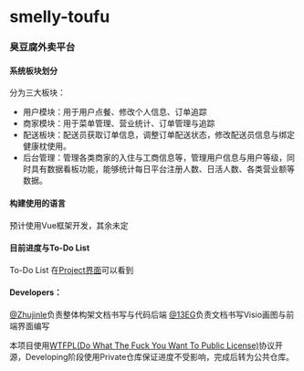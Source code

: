 # smelly-toufu
### 臭豆腐外卖平台
#### 系统板块划分
分为三大板块：
* 用户模块：用于用户点餐、修改个人信息、订单追踪
* 商家模块：用于菜单管理、营业统计、订单管理与追踪
* 配送板块：配送员获取订单信息，调整订单配送状态，修改配送员信息与绑定健康枕使用。
* 后台管理：管理各类商家的入住与工商信息等，管理用户信息与用户等级，同时具有数据看板功能，能够统计每日平台注册人数、日活人数、各类营业额等数据。

#### 构建使用的语言
预计使用Vue框架开发，其余未定

#### 目前进度与To-Do List
To-Do List 在[Project界面](https://github.com/users/zhujinle/projects/1/views/1)可以看到

#### Developers：
[@Zhujinle](https://www.github.com/zhujinle)负责整体构架文档书写与代码后端
[@13EG](https://github.com/13EG)负责文档书写Visio画图与前端界面编写

本项目使用[WTFPL(Do What The Fuck You Want To Public License)](https://github.com/anak10thn/WTFPL)协议开源，Developing阶段使用Private仓库保证进度不受影响，完成后转为公共仓库。
